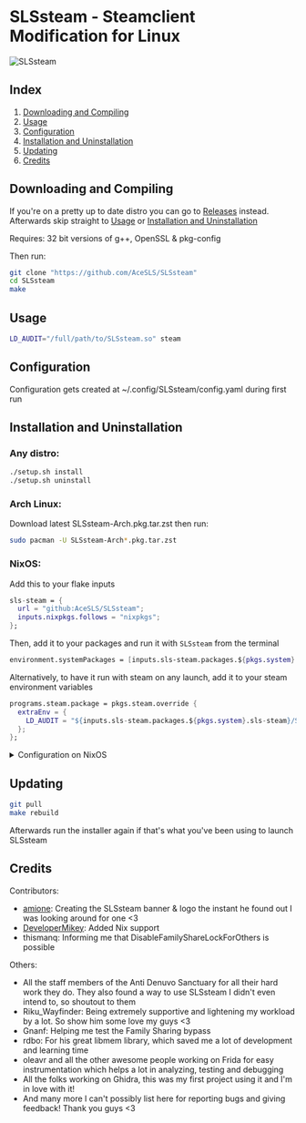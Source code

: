 # **SLSsteam - Steamclient Modification for Linux**
![](https://github.com/AceSLS/SLSsteam/blob/dev/res/banner.png?raw=true "SLSsteam")

## Index

1. [Downloading and Compiling](#downloading-and-compiling)
2. [Usage](#usage)
3. [Configuration](#configuration)
4. [Installation and Uninstallation](#installation-and-uninstallation)
5. [Updating](#updating)
6. [Credits](#credits)

## Downloading and Compiling

If you're on a pretty up to date distro you can go to
[Releases](https://github.com/AceSLS/SLSsteam/releases) instead.
Afterwards skip straight to [Usage](#usage) or [Installation and Uninstallation](#installation-and-uninstallation)

Requires: 32 bit versions of g++, OpenSSL & pkg-config

Then run:

```bash
git clone "https://github.com/AceSLS/SLSsteam"
cd SLSsteam
make
```

## Usage

```bash
LD_AUDIT="/full/path/to/SLSsteam.so" steam
```

## Configuration

Configuration gets created at ~/.config/SLSsteam/config.yaml during first run

## Installation and Uninstallation

### Any distro:

```bash
./setup.sh install
./setup.sh uninstall
```

### Arch Linux:

Download latest SLSsteam-Arch.pkg.tar.zst then run:
```bash
sudo pacman -U SLSsteam-Arch*.pkg.tar.zst
```

### NixOS:

Add this to your flake inputs

```nix
sls-steam = {
  url = "github:AceSLS/SLSsteam";
  inputs.nixpkgs.follows = "nixpkgs";
};
```

Then, add it to your packages and run it with `SLSsteam` from the terminal

```nix
environment.systemPackages = [inputs.sls-steam.packages.${pkgs.system}.wrapped];
```

Alternatively, to have it run with steam on any launch,
add it to your steam environment variables

```nix
programs.steam.package = pkgs.steam.override {
  extraEnv = {
    LD_AUDIT = "${inputs.sls-steam.packages.${pkgs.system}.sls-steam}/SLSsteam.so";
  };
};
```

<details>
<summary>Configuration on NixOS</summary>

You can configure SLSsteam declaratively using the home-manager module

Add the module to your imports

```nix
imports = [inputs.sls-steam.homeModules.sls-steam];
```

Then configure it through `services.sls-steam.config`. For example:

```nix
services.sls-steam.config = {
  PlayNotOwnedGames = true;
  AdditionalApps = [
    3769130
  ];
};
```

You can find further details in the [definition file](nix-modules/home.nix)

</details>

## Updating

```bash
git pull
make rebuild
```

Afterwards run the installer again if that's what you've been using to launch SLSsteam

## Credits

Contributors:
- [amione](https://github.com/xamionex/): Creating the SLSsteam banner & logo the instant he found out I was looking around for one <3
- [DeveloperMikey](https://github.com/DeveloperMikey): Added Nix support 
- thismanq: Informing me that DisableFamilyShareLockForOthers is possible

Others:
- All the staff members of the Anti Denuvo Sanctuary for all their hard work they do. They also found a way to use SLSsteam I didn't even intend to, so shoutout to them
- Riku_Wayfinder: Being extremely supportive and lightening my workload by a lot. So show him some love my guys <3
- Gnanf: Helping me test the Family Sharing bypass
- rdbo: For his great libmem library, which saved me a lot of development and learning time
- oleavr and all the other awesome people working on Frida for easy instrumentation which helps a lot in analyzing, testing and debugging
- All the folks working on Ghidra, this was my first project using it and I'm in love with it!
- And many more I can't possibly list here for reporting bugs and giving feedback! Thank you guys <3
